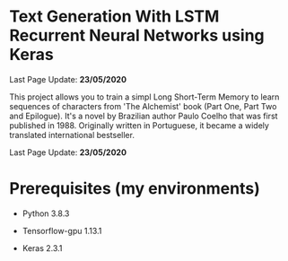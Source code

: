 # Text Generation With LSTM Recurrent Neural Networks using Keras

Last Page Update: **23/05/2020**


 This project allows you to train a simpl Long Short-Term Memory to learn sequences of characters from 'The Alchemist' book (Part One, Part Two and Epilogue). It's a novel by Brazilian author Paulo Coelho that was first published in 1988. Originally written in Portuguese, it became a widely translated international bestseller.
 
 
 Last Page Update: **23/05/2020**
 
 # Prerequisites (my environments)
 
 * Python 3.8.3 
 
 * Tensorflow-gpu 1.13.1
 
 * Keras 2.3.1 
